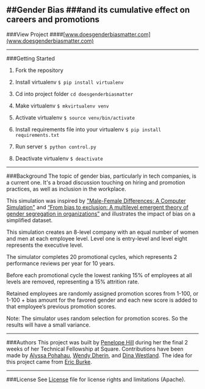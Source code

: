 ##Gender Bias 
###and its cumulative effect on careers and promotions
---

###View Project
####[www.doesgenderbiasmatter.com](www.doesgenderbiasmatter.com)

---

###Getting Started

1. Fork the repository

2. Install virtualenv `$ pip install virtualenv`

3. Cd into project folder `cd doesgenderbiasmatter`

4. Make virtualenv  `$ mkvirtualenv venv`

5. Activate virtualenv `$ source venv/bin/activate`

6. Install requirements file into your virtualenv `$ pip install requirements.txt`

7. Run server `$ python control.py`

8. Deactivate virtualenv `$ deactivate`


---
###Background
The topic of gender bias, particularly in tech companies, is a current one. It's a broad discussion touching on hiring and promotion practices, as well as inclusion in the workplace. 

This simulation was inspired by ["Male-Female Differences: A Computer Simulation"](http://www.ruf.rice.edu/~lane/papers/male_female.pdf) and [“From bias to exclusion: A multilevel emergent theory of gender segregation in organizations”](http://www.academia.edu/7444928/) and illustrates the impact of bias on a simplified dataset.

This simulation creates an 8-level company with an equal number of women and men at each employee level. Level one is entry-level and level eight represents the executive level. 

The simulator completes 20 promotional cycles, which represents 2 performance reviews per year for 10 years.

Before each promotional cycle the lowest ranking 15% of employees at all levels are removed, representing a 15% attrition rate.

Retained employees are randomly assigned promotion scores from 1-100, or 1-100 + bias amount for the favored gender and each new score is added to that employee’s previous promotion scores.

Note: The simulator uses random selection for promotion scores. So the results will have a small variance.

---
###Authors
This project was built by [Penelope Hill](https://github.com/penelopy) during her the final 2 weeks of her Technical Fellowship at Square. Contributions have been made by [Alyssa Pohahau](https://github.com/alyssa), [Wendy Dherin](https://github.com/doubledherin), and [Dina Westland](https://github.com/dina). The idea for this project came from [Eric Burke](https://github.com/eburke). 

---
###License
See [License](LICENSE.txt) file for license rights and limitations (Apache).








